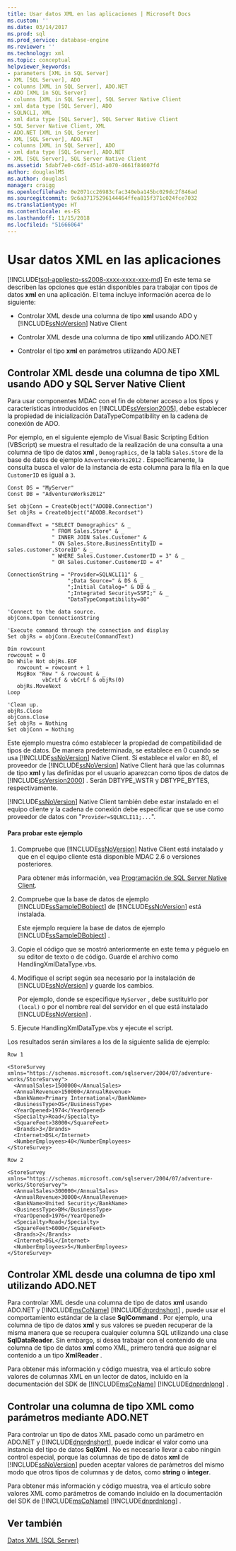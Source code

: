 ```yaml
---
title: Usar datos XML en las aplicaciones | Microsoft Docs
ms.custom: ''
ms.date: 03/14/2017
ms.prod: sql
ms.prod_service: database-engine
ms.reviewer: ''
ms.technology: xml
ms.topic: conceptual
helpviewer_keywords:
- parameters [XML in SQL Server]
- XML [SQL Server], ADO
- columns [XML in SQL Server], ADO.NET
- ADO [XML in SQL Server]
- columns [XML in SQL Server], SQL Server Native Client
- xml data type [SQL Server], ADO
- SQLNCLI, XML
- xml data type [SQL Server], SQL Server Native Client
- SQL Server Native Client, XML
- ADO.NET [XML in SQL Server]
- XML [SQL Server], ADO.NET
- columns [XML in SQL Server], ADO
- xml data type [SQL Server], ADO.NET
- XML [SQL Server], SQL Server Native Client
ms.assetid: 5dabf7e0-c6df-451d-a070-4661f84607fd
author: douglaslMS
ms.author: douglasl
manager: craigg
ms.openlocfilehash: 0e2071cc26983cfac340eba145bc029dc2f846ad
ms.sourcegitcommit: 9c6a37175296144464ffea815f371c024fce7032
ms.translationtype: HT
ms.contentlocale: es-ES
ms.lasthandoff: 11/15/2018
ms.locfileid: "51666064"
---
```

# <a name="use-xml-data-in-applications"></a>Usar datos XML en las aplicaciones
[!INCLUDE[tsql-appliesto-ss2008-xxxx-xxxx-xxx-md](../../includes/tsql-appliesto-ss2008-xxxx-xxxx-xxx-md.md)]
  En este tema se describen las opciones que están disponibles para trabajar con tipos de datos **xml** en una aplicación. El tema incluye información acerca de lo siguiente:  
  
-   Controlar XML desde una columna de tipo **xml** usando ADO y [!INCLUDE[ssNoVersion](../../includes/ssnoversion-md.md)] Native Client  
  
-   Controlar XML desde una columna de tipo **xml** utilizando ADO.NET  
  
-   Controlar el tipo **xml** en parámetros utilizando ADO.NET  
  
## <a name="handling-xml-from-an-xml-type-column-by-using-ado-and-sql-server-native-client"></a>Controlar XML desde una columna de tipo XML usando ADO y SQL Server Native Client  
 Para usar componentes MDAC con el fin de obtener acceso a los tipos y características introducidos en [!INCLUDE[ssVersion2005](../../includes/ssversion2005-md.md)], debe establecer la propiedad de inicialización DataTypeCompatibility en la cadena de conexión de ADO.  
  
 Por ejemplo, en el siguiente ejemplo de Visual Basic Scripting Edition (VBScript) se muestra el resultado de la realización de una consulta a una columna de tipo de datos **xml** , `Demographics`, de la tabla `Sales.Store` de la base de datos de ejemplo `AdventureWorks2012` . Específicamente, la consulta busca el valor de la instancia de esta columna para la fila en la que `CustomerID` es igual a `3`.  
  
```  
Const DS = "MyServer"  
Const DB = "AdventureWorks2012"  
  
Set objConn = CreateObject("ADODB.Connection")  
Set objRs = CreateObject("ADODB.Recordset")  
  
CommandText = "SELECT Demographics" & _  
              " FROM Sales.Store" & _  
              " INNER JOIN Sales.Customer" & _  
              " ON Sales.Store.BusinessEntityID = sales.customer.StoreID" & _  
              " WHERE Sales.Customer.CustomerID = 3" & _  
              " OR Sales.Customer.CustomerID = 4"  
  
ConnectionString = "Provider=SQLNCLI11" & _  
                   ";Data Source=" & DS & _  
                   ";Initial Catalog=" & DB & _  
                   ";Integrated Security=SSPI;" & _  
                   "DataTypeCompatibility=80"  
  
'Connect to the data source.  
objConn.Open ConnectionString  
  
'Execute command through the connection and display  
Set objRs = objConn.Execute(CommandText)  
  
Dim rowcount  
rowcount = 0  
Do While Not objRs.EOF  
   rowcount = rowcount + 1  
   MsgBox "Row " & rowcount & _  
           vbCrLf & vbCrLf & objRs(0)  
   objRs.MoveNext  
Loop  
  
'Clean up.  
objRs.Close  
objConn.Close  
Set objRs = Nothing  
Set objConn = Nothing  
```  
  
 Este ejemplo muestra cómo establecer la propiedad de compatibilidad de tipos de datos. De manera predeterminada, se establece en 0 cuando se usa [!INCLUDE[ssNoVersion](../../includes/ssnoversion-md.md)] Native Client. Si establece el valor en 80, el proveedor de [!INCLUDE[ssNoVersion](../../includes/ssnoversion-md.md)] Native Client hará que las columnas de tipo **xml** y las definidas por el usuario aparezcan como tipos de datos de [!INCLUDE[ssVersion2000](../../includes/ssversion2000-md.md)] . Serán DBTYPE_WSTR y DBTYPE_BYTES, respectivamente.  
  
 [!INCLUDE[ssNoVersion](../../includes/ssnoversion-md.md)] Native Client también debe estar instalado en el equipo cliente y la cadena de conexión debe especificar que se use como proveedor de datos con "`Provider=SQLNCLI11;...`".  
  
#### <a name="to-test-this-example"></a>Para probar este ejemplo  
  
1.  Compruebe que [!INCLUDE[ssNoVersion](../../includes/ssnoversion-md.md)] Native Client está instalado y que en el equipo cliente está disponible MDAC 2.6 o versiones posteriores.  
  
     Para obtener más información, vea [Programación de SQL Server Native Client](../../relational-databases/native-client/sql-server-native-client-programming.md).  
  
2.  Compruebe que la base de datos de ejemplo [!INCLUDE[ssSampleDBobject](../../includes/sssampledbobject-md.md)] de [!INCLUDE[ssNoVersion](../../includes/ssnoversion-md.md)] está instalada.  
  
     Este ejemplo requiere la base de datos de ejemplo [!INCLUDE[ssSampleDBobject](../../includes/sssampledbobject-md.md)] .  
  
3.  Copie el código que se mostró anteriormente en este tema y péguelo en su editor de texto o de código. Guarde el archivo como HandlingXmlDataType.vbs.  
  
4.  Modifique el script según sea necesario por la instalación de [!INCLUDE[ssNoVersion](../../includes/ssnoversion-md.md)] y guarde los cambios.  
  
     Por ejemplo, donde se especifique `MyServer` , debe sustituirlo por `(local)` o por el nombre real del servidor en el que está instalado [!INCLUDE[ssNoVersion](../../includes/ssnoversion-md.md)] .  
  
5.  Ejecute HandlingXmlDataType.vbs y ejecute el script.  
  
 Los resultados serán similares a los de la siguiente salida de ejemplo:  
  
```  
Row 1  
  
<StoreSurvey xmlns="https://schemas.microsoft.com/sqlserver/2004/07/adventure-works/StoreSurvey">  
  <AnnualSales>1500000</AnnualSales>  
  <AnnualRevenue>150000</AnnualRevenue>  
  <BankName>Primary International</BankName>  
  <BusinessType>OS</BusinessType>  
  <YearOpened>1974</YearOpened>  
  <Specialty>Road</Specialty>  
  <SquareFeet>38000</SquareFeet>  
  <Brands>3</Brands>  
  <Internet>DSL</Internet>  
  <NumberEmployees>40</NumberEmployees>  
</StoreSurvey>  
  
Row 2  
  
<StoreSurvey xmlns="https://schemas.microsoft.com/sqlserver/2004/07/adventure-works/StoreSurvey">  
  <AnnualSales>300000</AnnualSales>  
  <AnnualRevenue>30000</AnnualRevenue>  
  <BankName>United Security</BankName>  
  <BusinessType>BM</BusinessType>  
  <YearOpened>1976</YearOpened>  
  <Specialty>Road</Specialty>  
  <SquareFeet>6000</SquareFeet>  
  <Brands>2</Brands>  
  <Internet>DSL</Internet>  
  <NumberEmployees>5</NumberEmployees>  
</StoreSurvey>  
```  
  
## <a name="handling-xml-from-an-xml-type-column-by-using-adonet"></a>Controlar XML desde una columna de tipo xml utilizando ADO.NET  
 Para controlar XML desde una columna de tipo de datos **xml** usando ADO.NET y [!INCLUDE[msCoName](../../includes/msconame-md.md)] [!INCLUDE[dnprdnshort](../../includes/dnprdnshort-md.md)] , puede usar el comportamiento estándar de la clase **SqlCommand** . Por ejemplo, una columna de tipo de datos **xml** y sus valores se pueden recuperar de la misma manera que se recupera cualquier columna SQL utilizando una clase **SqlDataReader**. Sin embargo, si desea trabajar con el contenido de una columna de tipo de datos **xml** como XML, primero tendrá que asignar el contenido a un tipo **XmlReader** .  
  
 Para obtener más información y código muestra, vea el artículo sobre valores de columnas XML en un lector de datos, incluido en la documentación del SDK de [!INCLUDE[msCoName](../../includes/msconame-md.md)] [!INCLUDE[dnprdnlong](../../includes/dnprdnlong-md.md)] .  
  
## <a name="handling-an-xml-type-column-in-parameters-by-using-adonet"></a>Controlar una columna de tipo XML como parámetros mediante ADO.NET  
 Para controlar un tipo de datos XML pasado como un parámetro en ADO.NET y [!INCLUDE[dnprdnshort](../../includes/dnprdnshort-md.md)], puede indicar el valor como una instancia del tipo de datos **SqlXml** . No es necesario llevar a cabo ningún control especial, porque las columnas de tipo de datos **xml** de [!INCLUDE[ssNoVersion](../../includes/ssnoversion-md.md)] pueden aceptar valores de parámetros del mismo modo que otros tipos de columnas y de datos, como **string** o **integer**.  
  
 Para obtener más información y código muestra, vea el artículo sobre valores XML como parámetros de comando incluido en la documentación del SDK de [!INCLUDE[msCoName](../../includes/msconame-md.md)] [!INCLUDE[dnprdnlong](../../includes/dnprdnlong-md.md)] .  
  
## <a name="see-also"></a>Ver también  
 [Datos XML &#40;SQL Server&#41;](../../relational-databases/xml/xml-data-sql-server.md)  
  
  
